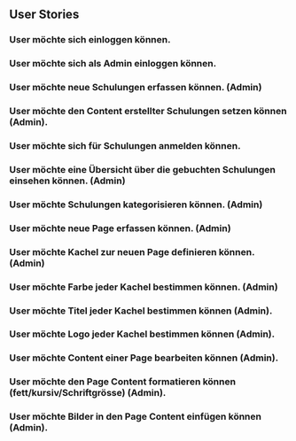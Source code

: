 ## User Stories

### User möchte sich einloggen können.

### User möchte sich als Admin einloggen können.

### User möchte neue Schulungen erfassen können. (Admin)

### User möchte den Content erstellter Schulungen setzen können (Admin).

### User möchte sich für Schulungen anmelden können. 

### User möchte eine Übersicht über die gebuchten Schulungen einsehen können. (Admin)

### User möchte Schulungen kategorisieren können. (Admin)

### User möchte neue Page erfassen können. (Admin)

### User möchte Kachel zur neuen Page definieren können. (Admin)

### User möchte Farbe jeder Kachel bestimmen können. (Admin)

### User möchte Titel jeder Kachel bestimmen können (Admin). 
### User möchte Logo jeder Kachel bestimmen können (Admin). 
### User möchte Content einer Page bearbeiten können (Admin). 
### User möchte den Page Content formatieren können (fett/kursiv/Schriftgrösse) (Admin).
### User möchte Bilder in den Page Content einfügen können (Admin).



